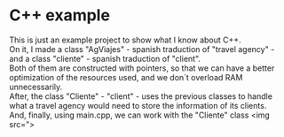 # C++ example
This is just an example project to show what I know about C++.<br>
On it, I made a class "AgViajes" - spanish traduction of "travel agency" - and a class "cliente" - spanish traduction of "client".<br>
Both of them are constructed with pointers, so that we can have a better optimization of the resources used, and we don´t overload RAM unnecessarily.<br>
After, the class "Cliente" - "client" - uses the previous classes to handle what a travel agency would need to store the information of its clients.<br>
And, finally, using main.cpp, we can work with the "Cliente" class
<img src=">